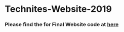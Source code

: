 # Technites-Website-2019

### Please find the for Final Website code at [here](https://github.com/shushantkumar/Technites-Official-Website-2019) 
